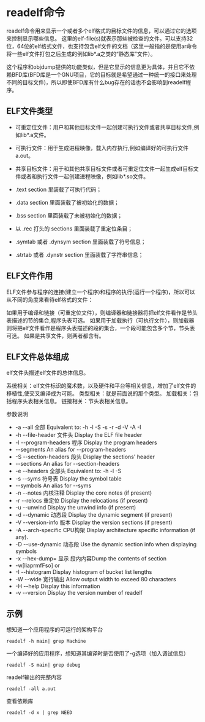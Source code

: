 # readelf命令

readelf命令用来显示一个或者多个elf格式的目标文件的信息，可以通过它的选项来控制显示哪些信息。
这里的elf-file(s)就表示那些被检查的文件。可以支持32位，64位的elf格式文件，也支持包含elf文件的文档（这里一般指的是使用ar命令将一些elf文件打包之后生成的例如lib*.a之类的“静态库”文件）。

这个程序和objdump提供的功能类似，但是它显示的信息更为具体，并且它不依赖BFD库(BFD库是一个GNU项目，它的目标就是希望通过一种统一的接口来处理不同的目标文件)，所以即使BFD库有什么bug存在的话也不会影响到readelf程序。

## ELF文件类型

- 可重定位文件：用户和其他目标文件一起创建可执行文件或者共享目标文件,例如lib*.a文件。
- 可执行文件：用于生成进程映像，载入内存执行,例如编译好的可执行文件a.out。
- 共享目标文件：用于和其他共享目标文件或者可重定位文件一起生成elf目标文件或者和执行文件一起创建进程映像，例如lib*.so文件。 


- .text section 里装载了可执行代码；
- .data section 里面装载了被初始化的数据；
- .bss section 里面装载了未被初始化的数据；
- 以 .rec 打头的 sections 里面装载了重定位条目；
- .symtab 或者 .dynsym section 里面装载了符号信息；
- .strtab 或者 .dynstr section 里面装载了字符串信息；

## ELF文件作用

ELF文件参与程序的连接(建立一个程序)和程序的执行(运行一个程序)，所以可以从不同的角度来看待elf格式的文件：

如果用于编译和链接（可重定位文件），则编译器和链接器将把elf文件看作是节头表描述的节的集合,程序头表可选。
如果用于加载执行（可执行文件），则加载器则将把elf文件看作是程序头表描述的段的集合，一个段可能包含多个节，节头表可选。
如果是共享文件，则两者都含有。

## ELF文件总体组成

elf文件头描述elf文件的总体信息。

系统相关：elf文件标识的魔术数，以及硬件和平台等相关信息，增加了elf文件的移植性,使交叉编译成为可能。
类型相关：就是前面说的那个类型。
加载相关：包括程序头表相关信息。 
链接相关：节头表相关信息。



参数说明

- -a --all 全部 Equivalent to: -h -l -S -s -r -d -V -A -I
- -h --file-header 文件头 Display the ELF file header
- -l --program-headers 程序 Display the program headers
- --segments An alias for --program-headers
- -S --section-headers 段头 Display the sections' header
- --sections An alias for --section-headers
- -e --headers 全部头 Equivalent to: -h -l -S
- -s --syms 符号表 Display the symbol table
- --symbols An alias for --syms
- -n --notes 内核注释 Display the core notes (if present)
- -r --relocs 重定位 Display the relocations (if present)
- -u --unwind Display the unwind info (if present)
- -d --dynamic 动态段 Display the dynamic segment (if present)
- -V --version-info 版本 Display the version sections (if present)
- -A --arch-specific CPU构架 Display architecture specific information (if any).
- -D --use-dynamic 动态段 Use the dynamic section info when displaying symbols
- -x --hex-dump= 显示 段内内容Dump the contents of section
- -w[liaprmfFso] or
- -I --histogram Display histogram of bucket list lengths
- -W --wide 宽行输出 Allow output width to exceed 80 characters
- -H --help Display this information
- -v --version Display the version number of readelf

## 示例

想知道一个应用程序的可运行的架构平台

```shell
readelf -h main| grep Machine
```

一个编译好的应用程序，想知道其编译时是否使用了-g选项（加入调试信息）


```shell
readelf -S main| grep debug
```

readelf输出的完整内容

```shell
readelf -all a.out
```

查看依赖库

```shell
readelf -d x | grep NEED
```